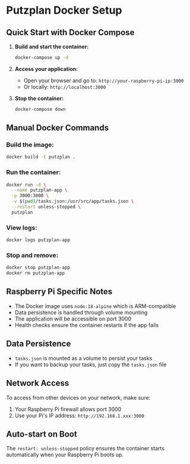 # Putzplan Docker Setup

## Quick Start with Docker Compose

1. **Build and start the container:**
   ```bash
   docker-compose up -d
   ```

2. **Access your application:**
   - Open your browser and go to: `http://your-raspberry-pi-ip:3000`
   - Or locally: `http://localhost:3000`

3. **Stop the container:**
   ```bash
   docker-compose down
   ```

## Manual Docker Commands

### Build the image:
```bash
docker build -t putzplan .
```

### Run the container:
```bash
docker run -d \
  --name putzplan-app \
  -p 3000:3000 \
  -v $(pwd)/tasks.json:/usr/src/app/tasks.json \
  --restart unless-stopped \
  putzplan
```

### View logs:
```bash
docker logs putzplan-app
```

### Stop and remove:
```bash
docker stop putzplan-app
docker rm putzplan-app
```

## Raspberry Pi Specific Notes

- The Docker image uses `node:18-alpine` which is ARM-compatible
- Data persistence is handled through volume mounting
- The application will be accessible on port 3000
- Health checks ensure the container restarts if the app fails

## Data Persistence

- `tasks.json` is mounted as a volume to persist your tasks
- If you want to backup your tasks, just copy the `tasks.json` file

## Network Access

To access from other devices on your network, make sure:
1. Your Raspberry Pi firewall allows port 3000
2. Use your Pi's IP address: `http://192.168.1.xxx:3000`

## Auto-start on Boot

The `restart: unless-stopped` policy ensures the container starts automatically when your Raspberry Pi boots up.
